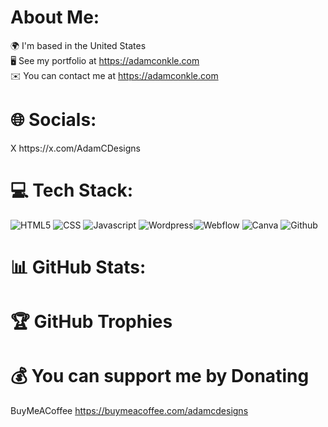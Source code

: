 <h1>About Me:</h1>

🌍 I'm based in the United States<br>
🖥️ See my portfolio at https://adamconkle.com<br>
✉️ You can contact me at https://adamconkle.com

<h1>🌐 Socials:</h1>
X https://x.com/AdamCDesigns

<h1> 💻 Tech Stack:</h1>

<img src="https://camo.githubusercontent.com/67428c92d1add1406d0b565703891729cef765c53f9870adb0f71416058aadea/68747470733a2f2f696d672e736869656c64732e696f2f62616467652f68746d6c352d2532334533344632362e7376673f7374796c653d666c61742d737175617265266c6f676f3d68746d6c35266c6f676f436f6c6f723d7768697465" alt="HTML5"> <img src="https://camo.githubusercontent.com/67428c92d1add1406d0b565703891729cef765c53f9870adb0f71416058aadea/68747470733a2f2f696d672e736869656c64732e696f2f62616467652f68746d6c352d2532334533344632362e7376673f7374796c653d666c61742d737175617265266c6f676f3d68746d6c35266c6f676f436f6c6f723d7768697465" alt="CSS"> <img src="https://camo.githubusercontent.com/faf09693f1cde9c0c95b0b8e8bebde910e5c7cbcd6c1d9c766f18cc9bfd8d1e3/68747470733a2f2f696d672e736869656c64732e696f2f62616467652f6a6176617363726970742d2532333332333333302e7376673f7374796c653d666c61742d737175617265266c6f676f3d6a617661736372697074266c6f676f436f6c6f723d253233463744463145" alt="Javascript"> <img src="https://camo.githubusercontent.com/939fb31d8b7e9af18518a1c4a23403858629d877888793bfc87bb90f0267908d/68747470733a2f2f696d672e736869656c64732e696f2f62616467652f576f726450726573732d2532333131374143392e7376673f7374796c653d666c61742d737175617265266c6f676f3d576f72645072657373266c6f676f436f6c6f723d7768697465" alt="Wordpress"><img src="https://camo.githubusercontent.com/67428c92d1add1406d0b565703891729cef765c53f9870adb0f71416058aadea/68747470733a2f2f696d672e736869656c64732e696f2f62616467652f68746d6c352d2532334533344632362e7376673f7374796c653d666c61742d737175617265266c6f676f3d68746d6c35266c6f676f436f6c6f723d7768697465" alt="Webflow"> <img src="https://camo.githubusercontent.com/58392e2fe273384ec1afd108cfbb650e57a4164a9b374331cc83e0cdf5634658/68747470733a2f2f696d672e736869656c64732e696f2f62616467652f43616e76612d2532333030433443432e7376673f7374796c653d666c61742d737175617265266c6f676f3d43616e7661266c6f676f436f6c6f723d7768697465" alt="Canva"> <img src="https://camo.githubusercontent.com/d72f5f3fe953eae2e78581589ef6740bdcc904408262812a76acac98bae83750/68747470733a2f2f696d672e736869656c64732e696f2f62616467652f6769746875622d2532333132313031312e7376673f7374796c653d666c61742d737175617265266c6f676f3d676974687562266c6f676f436f6c6f723d7768697465" alt="Github">




<h1>📊 GitHub Stats:</h1>



<h1>🏆 GitHub Trophies</h1>


<h1>💰 You can support me by Donating</h1>

BuyMeACoffee https://buymeacoffee.com/adamcdesigns


<script src="script.js"></script> 
